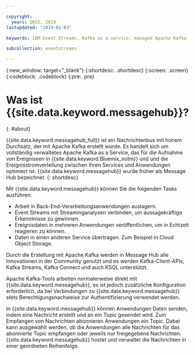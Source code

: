 ```yaml
---

copyright:
  years: 2015, 2019
lastupdated: "2019-02-03"

keywords: IBM Event Streams, Kafka as a service, managed Apache Kafka

subcollection: eventstreams

---
```


{:new_window: target="_blank"}
{:shortdesc: .shortdesc}
{:screen: .screen}
{:codeblock: .codeblock}
{:pre: .pre}

# Was ist {{site.data.keyword.messagehub}}?
{: #about}

{{site.data.keyword.messagehub_full}} ist ein Nachrichtenbus mit hohem Durchsatz, der mit Apache Kafka erstellt wurde. Es handelt sich um vollständig verwaltetes Apache Kafka as a Service, das für die Aufnahme von Ereignissen in {{site.data.keyword.Bluemix_notm}} und und die Ereignisstromverteilung zwischen Ihren Services und Anwendungen optimiert ist. {{site.data.keyword.messagehub}} wurde früher als Message Hub bezeichnet.
{: shortdesc}

Mit {{site.data.keyword.messagehub}} können Sie die folgenden Tasks ausführen:

* Arbeit in Back-End-Verarbeitungsanwendungen auslagern.
* Event Streams mit Streaminganalysen verbinden, um aussagekräftige Erkenntnisse zu gewinnen.
* Ereignisdaten in mehreren Anwendungen veröffentlichen, um in Echtzeit reagieren zu können.
* Daten in einen anderen Service übertragen. Zum Beispiel in Cloud Object Storage.

Durch die Erstellung mit Apache Kafka werden in Message Hub alle Innovationen in der Community genutzt und es werden Kafka-Client-APIs, Kafka Streams, Kafka Connect und auch KSQL unterstützt.

Apache Kafka-Tools arbeiten normalerweise direkt mit {{site.data.keyword.messagehub}}, es ist jedoch zusätzliche Konfiguration erforderlich, da bei Verbindungen zu {{site.data.keyword.messagehub}} stets Berechtigungsnachweise zur Authentifizierung verwendet werden.

In {{site.data.keyword.messagehub}} können Anwendungen Daten senden, indem eine Nachricht erstellt und an ein Topic gesendet wird. Zum Empfangen von Nachrichten abonnieren Anwendungen
ein Topic. Dabei kann ausgewählt werden, ob die Anwendungen alle Nachrichten für das abonnierte Topic empfangen oder jeweils nur freigegebene Nachrichten.
{{site.data.keyword.messagehub}} hostet und verwaltet die Nachrichten in einer geordneten Reihenfolge. 




